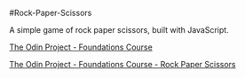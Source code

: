 #Rock-Paper-Scissors

A simple game of rock paper scissors, built with JavaScript.

[The Odin Project - Foundations Course](https://www.theodinproject.com/courses/foundations)

[The Odin Project - Foundations Course - Rock Paper Scissors](https://www.theodinproject.com/courses/foundations/lessons/rock-paper-scissors)
